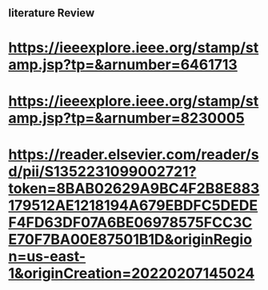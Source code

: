  ## literature Review 
 
 # https://ieeexplore.ieee.org/stamp/stamp.jsp?tp=&arnumber=6461713
 
 # https://ieeexplore.ieee.org/stamp/stamp.jsp?tp=&arnumber=8230005
 
 # https://reader.elsevier.com/reader/sd/pii/S1352231099002721?token=8BAB02629A9BC4F2B8E883179512AE1218194A679EBDFC5DEDEF4FD63DF07A6BE06978575FCC3CE70F7BA00E87501B1D&originRegion=us-east-1&originCreation=20220207145024
  
  
